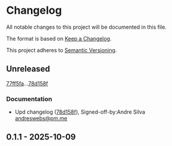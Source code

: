 # Changelog

All notable changes to this project will be documented in this file.

The format is based on [Keep a Changelog](https://keepachangelog.com/en/1.0.0/).

This project adheres to [Semantic Versioning](https://semver.org/spec/v2.0.0.html).

## Unreleased

[77ff5fa](77ff5fabfd26c1889c0d4f2d55f115f9ac4ae7da)...[78d158f](78d158f23b3e3d70c0084c6bdfead85ff91d4b91)

### Documentation

- Upd changelog ([78d158f](78d158f23b3e3d70c0084c6bdfead85ff91d4b91)), Signed-off-by:Andre Silva <andreswebs@pm.me>

## 0.1.1 - 2025-10-09

<!-- generated by git-cliff -->
